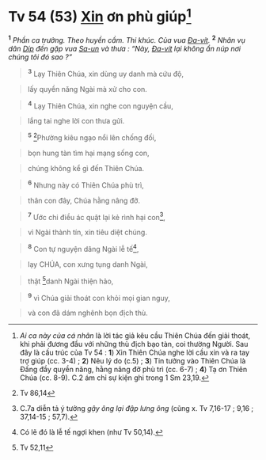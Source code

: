 # Tv 54 (53) [Xin]() ơn phù giúp[^1]
<sup><b>1</b></sup> *Phần ca trưởng. Theo huyền cầm. Thi khúc. Của vua [Đa-vít]().* <sup><b>2</b></sup> *Nhân vụ dân [Díp]() đến gặp vua [Sa-un]() và thưa : “Này, [Đa-vít]() lại không ẩn núp nơi chúng tôi đó sao ?”*


> <sup><b>3</b></sup> Lạy Thiên Chúa, xin dùng uy danh mà cứu độ,
>


> lấy quyền năng Ngài mà xử cho con.
>


> <sup><b>4</b></sup> Lạy Thiên Chúa, xin nghe con nguyện cầu,
>


> lắng tai nghe lời con thưa gửi.
>


> <sup><b>5</b></sup> [^1*]Phường kiêu ngạo nổi lên chống đối,
>


> bọn hung tàn tìm hại mạng sống con,
>


> chúng không kể gì đến Thiên Chúa.
>


> <sup><b>6</b></sup> Nhưng này có Thiên Chúa phù trì,
>


> thân con đây, Chúa hằng nâng đỡ.
>


> <sup><b>7</b></sup> Ước chi điều ác quật lại kẻ rình hại con[^2],
>


> vì Ngài thành tín, xin tiêu diệt chúng.
>


> <sup><b>8</b></sup> Con tự nguyện dâng Ngài lễ tế[^3],
>


> lạy CHÚA, con xưng tụng danh Ngài,
>


> thật [^2*]danh Ngài thiện hảo,
>


> <sup><b>9</b></sup> vì Chúa giải thoát con khỏi mọi gian nguy,
>


> và con đã dám nghênh bọn địch thù.
>

[^1]: *Ai ca này của cá nhân* là lời tác giả kêu cầu Thiên Chúa đến giải thoát, khi phải đương đầu với những thù địch bạo tàn, coi thường Người. Sau đây là cấu trúc của Tv 54 : **1**) Xin Thiên Chúa nghe lời cầu xin và ra tay trợ giúp (cc. 3-4) ; **2**) Nêu lý do (c.5) ; **3**) Tin tưởng vào Thiên Chúa là Đấng đầy quyền năng, hằng nâng đỡ phù trì (cc. 6-7) ; **4**) Tạ ơn Thiên Chúa (cc. 8-9). C.2 ám chỉ sự kiện ghi trong 1 Sm 23,19.
[^2]: C.7a diễn tả ý tưởng *gậy ông lại đập lưng ông* (cũng x. Tv 7,16-17 ; 9,16 ; 37,14-15 ; 57,7).
[^3]: Có lẽ đó là lễ tế ngợi khen (như Tv 50,14).
[^1*]: Tv 86,14
[^2*]: Tv 52,11